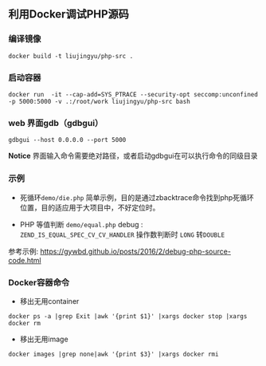 ## 利用Docker调试PHP源码


### 编译镜像


```
docker build -t liujingyu/php-src .
```

### 启动容器

```
docker run  -it --cap-add=SYS_PTRACE --security-opt seccomp:unconfined -p 5000:5000 -v .:/root/work liujingyu/php-src bash
```

### web 界面gdb（gdbgui）

```
gdbgui --host 0.0.0.0 --port 5000
```

**Notice** 界面输入命令需要绝对路径，或者启动gdbgui在可以执行命令的同级目录


### 示例

* 死循环`demo/die.php` 简单示例，目的是通过zbacktrace命令找到php死循环位置，目的适应用于大项目中，不好定位时。

* PHP 等值判断 `demo/equal.php` debug : ` ZEND_IS_EQUAL_SPEC_CV_CV_HANDLER` 操作数判断时 `LONG` 转`DOUBLE`

参考示例: https://gywbd.github.io/posts/2016/2/debug-php-source-code.html


### Docker容器命令

* 移出无用container

`docker ps -a |grep Exit |awk '{print $1}' |xargs docker stop |xargs docker rm`

* 移出无用image

`docker images |grep none|awk '{print $3}' |xargs docker rmi`


